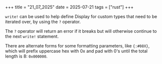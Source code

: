 +++
title = "21_07_2025"
date = 2025-07-21
tags = ["rust"]
+++

`write!` can be used to help define Display for custom types that need to be iterated over, by using the `?` operator.

The `?` operator will return an error if it breaks but will otherwise continue to the next `write!` statement.

There are alternate forms for some formatting parameters, like `{:#08X}`, which will prefix uppercase hex with 0x and pad with 0's until the total length is 8: `0x000000`.